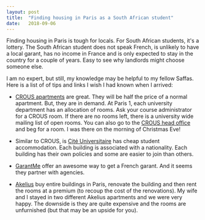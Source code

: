 ```yaml
---
layout: post
title:  "Finding housing in Paris as a South African student"
date:   2018-09-06
---
```

Finding housing in Paris is tough for locals. For South African students, it's a lottery. The South African student does not speak French, is unlikely to have a local garant, has no income in France and is only expected to stay in the country for a couple of years. Easy to see why landlords might choose someone else.

I am no expert, but still, my knowledge may be helpful to my fellow Saffas. Here is a list of of tips and links I wish I had known when I arrived:

- [CROUS apartments](http://www.crous-paris.fr/logements/) are great. They will be half the price of a normal apartment. But, they are in demand. At Paris 1, each university department has an allocation of rooms. Ask your course administrator for a CROUS room. If there are no rooms left, there is a university wide mailing list of open rooms. You can also go to the [CROUS head office](https://goo.gl/maps/3pxX8SbwS342) and beg for a room. I was there on the morning of Christmas Eve!

- Similar to CROUS, is [Cité Universitaire](http://www.ciup.fr/en/) has cheap student accommodation. Each building is associated with a nationality. Each building has their own policies and some are easier to join than others.

- [GarantMe](https://garantme.fr/) offer an awesome way to get a French garant. And it seems they partner with agencies.

- [Akelius](https://www.akelius.fr/) buy entire buildings in Paris, renovate the building and then rent the rooms at a premium (to recoup the cost of the renovations). My wife and I stayed in two different Akelius apartments and we were very happy. The downside is they are quite expensive and the rooms are unfurnished (but that may be an upside for you).
